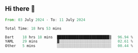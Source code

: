 ## Hi there 👋

<!--START_SECTION:waka-->

```rust
From: 03 July 2024 - To: 11 July 2024

Total Time: 18 hrs 53 mins

Dart    18 hrs 18 mins  ████████████████████████▒   96.94 %
YAML    29 mins         ▓░░░░░░░░░░░░░░░░░░░░░░░░   02.61 %
Other   5 mins          ░░░░░░░░░░░░░░░░░░░░░░░░░   00.44 %
```

<!--END_SECTION:waka-->

<!--
**mathiskakal/mathiskakal** is a ✨ _special_ ✨ repository because its `README.md` (this file) appears on your GitHub profile.

Here are some ideas to get you started:

- 🔭 I’m currently working on ...
- 🌱 I’m currently learning ...
- 👯 I’m looking to collaborate on ...
- 🤔 I’m looking for help with ...
- 💬 Ask me about ...
- 📫 How to reach me: ...
- 😄 Pronouns: ...
- ⚡ Fun fact: ...
-->
